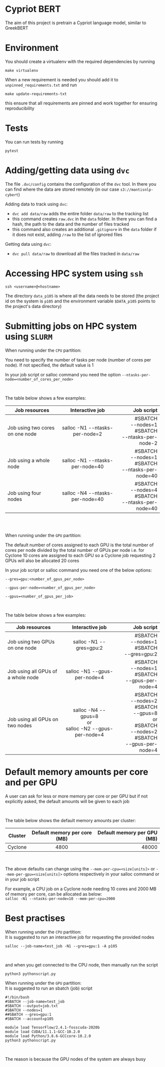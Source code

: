 # Cypriot BERT

The aim of this project is pretrain a Cypriot language model, similar to GreekBERT

# Environment

You should create a virtualenv with the required dependencies by running
```
make virtualenv
```

When a new requirement is needed you should add it to `unpinned_requirements.txt` and run
```
make update-requirements-txt
```
this ensure that all requirements are pinned and work together for ensuring reproducibility

# Tests

You can run tests by running
```
pytest
```

# Adding/getting data using `dvc`
The file `.dvc/config` contains the configuration of the `dvc` tool. In there you can find where the data are stored remotely (in our case `s3://mantisnlp-cybert`)

Adding data to track using `dvc`:

* `dvc add data/raw` adds the entire folder `data/raw` to the tracking list
* this command creates `raw.dvc` in the `data` folder. In there  you can find a hash, the path to the data and the number of files tracked
* this command also creates an additional `.gitignore` in the `data` folder if it does not exist, adding `/raw` to the list of ignored files

Getting data using `dvc`:
* `dvc pull data/raw` to download all the files tracked in `data/raw`

# Accessing HPC system using `ssh` 
```
ssh <username>@<hostname>
```
  
The directory `data_p105` is where all the data needs to be stored (the project id on the system is `p105` and the environment variable `$DATA_p105` points to the project's data directory)
  
# Submitting jobs on HPC system using `SLURM`
When running under the `CPU` partition:
  
You need to specify the number of tasks per node (number of cores per node). If not specified, the default value is 1
  
In your job script or salloc command you need the option `--ntasks-per-node=<number_of_cores_per_node>`

<br>

The table below shows a few examples:  

| Job resources                        | Interactive job                    | Job script                                                    |
| -------------                        |:-------------:                     | -----:                                                        |
| Job using two cores on one node      |  salloc -N1 --ntasks-per-node=2    | #SBATCH<br> --nodes=1<br> #SBATCH<br> --ntasks-per-node-2     |
| Job using a whole node               | salloc -N1 --ntasks-per-node=40    | #SBATCH<br> --nodes=1<br> #SBATCH<br> --ntasks-per-node=40    |
| Job using four nodes                 |    salloc -N4 --ntasks-per-node=40 | #SBATCH<br> --nodes=4<br> #SBATCH<br> --ntasks-per-node=40    |
  
<br>
<br>
       
When running under the `GPU` partition:
  
The default number of cores assigned to each GPU is the total number of cores per node divided by the total number of GPUs per node i.e. for Cyclone 10 cores are assigned to each GPU so a Cyclone job requesting 2 GPUs will also be allocated 20 cores 
  
In your job script or salloc command you need one of the below options:

`--gres=gpu:<number_of_gpus_per_node>`

`--gpus-per-node=<number_of_gpus_per_node>`

`--gpus=<number_of_gpus_per_job>`
  
<br>  
  
The table below shows a few examples:  

| Job resources                        | Interactive job                                                | Job script                                                    |
| -------------                        |:-------------:                                                 | -----:                                                        |
| Job using two GPUs on one node       |  salloc -N1 --gres=gpu:2                                       | #SBATCH<br> --nodes=1<br> #SBATCH<br>  --gres=gpu:2     |
| Job using all GPUs of a whole node   | salloc -N1 --gpus-per-node=4                                   | #SBATCH<br> --nodes=1<br> #SBATCH<br> --gpus-per-node=4  |
| Job using all GPUs on two nodes      |    salloc -N4 --gpus=8<br> or<br>  salloc -N2 --gpus-per-node=4| #SBATCH<br> --nodes=2<br> #SBATCH<br> --gpus=8<br> or<br> #SBATCH<br> --nodes=2<br> #SBATCH<br>  --gpus-per-node=4 |

# Default memory amounts per core and per GPU
A user can ask for less or more memory per core or per GPU but if not explicitly asked, the default amounts will be given to each job

<br>  

The table below shows the default memory amounts per cluster:

| Cluster                              | Default memory per core (MB)       | Default memory per GPU (MB)   |
| -------------                        |:-------------:                     | -----:                        |
| Cyclone                              |  4800                              | 48000                         |

<br> 

The above defaults can change using the  `--mem-per-cpu=<size[units]>` or  `--mem-per-gpu=<size[units]>` options respectively in your salloc command or in your job script

For example, a CPU job on a Cyclone node needing 10 cores and 2000 MB of memory per core, can be allocated as below:  
`salloc -N1 --ntasks-per-node=10 --mem-per-cpu=2000`

# Best practises
When running under the `CPU` partition:
<br>
It is suggested to run an interactive job for requesting the provided nodes

```
salloc --job-name=test_job -N1 --gres=gpu:1 -A p105
```

<br>

and when you get connected to the CPU node, then manually run the script

```
python3 pythonscript.py
```

When running under the `GPU` partition: 
<br>
It is suggested to run an sbatch (job) script

```
#!/bin/bash
#SBATCH --job-name=test_job
#SBATCH --output=job.txt
#SBATCH --nodes=1
##SBATCH --gres=gpu:1
#SBATCH --account=p105

module load TensorFlow/2.4.1-fosscuda-2020b
module load CUDA/11.1.1-GCC-10.2.0
module load Python/3.8.6-GCCcore-10.2.0
python3 pythonscript.py
```

<br>

The reason is because the GPU nodes of the system are always busy
